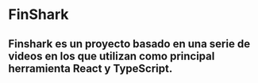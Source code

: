 # FinShark
## Finshark es un proyecto basado en una serie de videos en los que utilizan como principal herramienta React y TypeScript.
